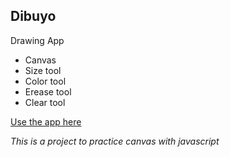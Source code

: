 ## Dibuyo

Drawing App

- Canvas
- Size tool
- Color tool
- Erease tool
- Clear tool

[Use the app here](https://dgsergio.github.io/dibu-yo/)

*This is a project to practice canvas with javascript*

